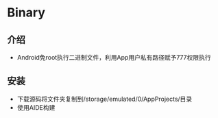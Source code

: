 # Binary
## 介绍
 + Android免root执行二进制文件，利用App用户私有路径赋予777权限执行

## 安装
 + 下载源码将文件夹复制到/storage/emulated/0/AppProjects/目录
 + 使用AIDE构建
